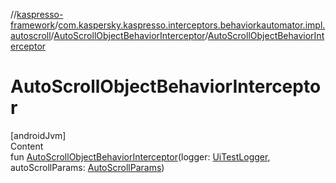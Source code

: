 //[kaspresso-framework](../../index.md)/[com.kaspersky.kaspresso.interceptors.behaviorkautomator.impl.autoscroll](../index.md)/[AutoScrollObjectBehaviorInterceptor](index.md)/[AutoScrollObjectBehaviorInterceptor](-auto-scroll-object-behavior-interceptor.md)



# AutoScrollObjectBehaviorInterceptor  
[androidJvm]  
Content  
fun [AutoScrollObjectBehaviorInterceptor](-auto-scroll-object-behavior-interceptor.md)(logger: [UiTestLogger](../../com.kaspersky.kaspresso.logger/-ui-test-logger/index.md), autoScrollParams: [AutoScrollParams](../../com.kaspersky.kaspresso.params/-auto-scroll-params/index.md))  




